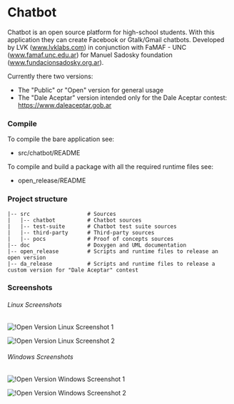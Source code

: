 Chatbot
=======

Chatbot is an open source platform for high-school students. 
With this application they can create Facebook or Gtalk/Gmail chatbots. 
Developed by LVK (www.lvklabs.com) in conjunction with FaMAF - UNC
(www.famaf.unc.edu.ar) for Manuel Sadosky foundation 
(www.fundacionsadosky.org.ar).

Currently there two versions:
 - The "Public" or "Open" version for general usage
 - The "Dale Aceptar" version intended only for the Dale Aceptar contest: https://www.daleaceptar.gob.ar

### Compile

To compile the bare application see:

 - src/chatbot/README


To compile and build a package with all the required runtime files see:

 - open_release/README
 

### Project structure

    |-- src                  # Sources
    |   |-- chatbot          # Chatbot sources
    |   |-- test-suite       # Chatbot test suite sources
    |   |-- third-party      # Third-party sources
    |   |-- pocs             # Proof of concepts sources
    |-- doc                  # Doxygen and UML documentation
    |-- open_release         # Scripts and runtime files to release an open version
    |-- da_release           # Scripts and runtime files to release a custom version for "Dale Aceptar" contest

### Screenshots
###### Linux Screenshots
![!Open Version Linux Screenshot 1](http://www.lvklabs.com/wp-content/uploads/2012/09/lvk_chatbot_screenshot_01.png)

![!Open Version Linux Screenshot 2](http://www.lvklabs.com/wp-content/uploads/2012/09/lvk_chatbot_screenshot_02.png)

###### Windows Screenshots
![!Open Version Windows Screenshot 1](http://www.lvklabs.com/wp-content/uploads/2012/09/lvk_chatbot_screenshot_03.png)

![!Open Version Windows Screenshot 2](http://www.lvklabs.com/wp-content/uploads/2012/09/lvk_chatbot_screenshot_04.png)
